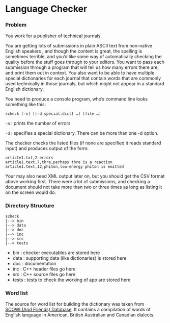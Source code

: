 # Language Checker

### Problem

You work for a publisher of technical journals.

You are getting lots of submissions in plain ASCII text from non-native English  speakers , and though the content is great, the spelling is sometimes terrible, and you’d like some way of automatically checking the quality before the stuff goes through to your editors. You want to pass each submission through a program that will tell us how many errors there are, and print them out in context. You also want to be able to have multiple special dictionaries for each journal that contain words that are commonly used technically in those journals, but which might not appear in a standard English dictionary.


You need to produce a console program, who’s command line looks something like this:

`scheck [-n] [[-d special.dict] …] [file …]`

`-n` : prints the number of errors

`-d` : specifies a special dictionary. There can be more than one -d option.


The checker checks the listed files (if none are specified it reads standard input) and produces output of the form:

```
article1.txt,2 errors
article1.text,7,thre,perhaps thre is a reaction
article1.text,12,phiton,low-energy phiton is emitted
```


Your may also need XML output later on, but you should get the CSV format above working first. There were a lot of submissions, and checking a document should not take more than two or three times as long as listing it on the screen would do.



### Directory Structure

```
scheck
|--> bin
|--> data
|--> doc
|--> inc
|--> src
|--> tests
```


* bin : checker executables are stored here
* data : supporting data (like dictionaries) is stored here
* doc : documentation
* inc : C++ header files go here
* src : C++ source files go here
* tests : tests to check the working of app are stored here

### Word list

The source for word list for building the dictionary was taken from [SCOWL(And Friends) Database](http://wordlist.aspell.net/). It contains a compilation of words of English language in American, British Australian and Canadian dialects.
